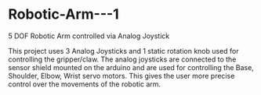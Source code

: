 # Robotic-Arm---1
5 DOF Robotic Arm controlled via Analog Joystick

This project uses 3 Analog Joysticks and 1 static rotation knob used for controlling the gripper/claw.
The analog joysticks are connected to the sensor shield mounted on the arduino and are used for controlling the Base, Shoulder,
Elbow, Wrist servo motors.
This gives the user more precise control over the movements of the robotic arm.



